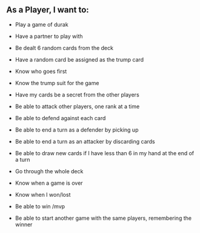 As a Player, I want to:
---
- Play a game of durak
- Have a partner to play with
- Be dealt 6 random cards from the deck
- Have a random card be assigned as the trump card
- Know who goes first
- Know the trump suit for the game
- Have my cards be a secret from the other players
- Be able to attack other players, one rank at a time
- Be able to defend against each card
- Be able to end a turn as a defender by picking up
- Be able to end a turn as an attacker by discarding cards
- Be able to draw new cards if I have less than 6 in my hand at the end of a turn
- Go through the whole deck
- Know when a game is over
- Know when I won/lost
- Be able to win
/mvp

- Be able to start another game with the same players, remembering the winner
